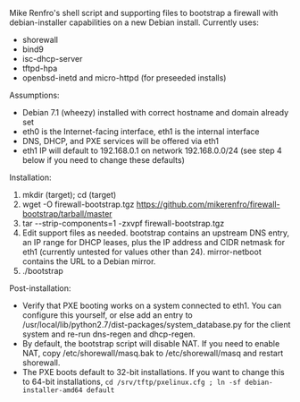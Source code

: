 Mike Renfro's shell script and supporting files to bootstrap a 
firewall with debian-installer capabilities on a new Debian install.
Currently uses:

  * shorewall
  * bind9
  * isc-dhcp-server
  * tftpd-hpa
  * openbsd-inetd and micro-httpd (for preseeded installs)

Assumptions:

  * Debian 7.1 (wheezy) installed with correct hostname and domain already
    set
  * eth0 is the Internet-facing interface, eth1 is the internal interface
  * DNS, DHCP, and PXE services will be offered via eth1
  * eth1 IP will default to 192.168.0.1 on network 192.168.0.0/24 (see step
    4 below if you need to change these defaults)

Installation:

  1. mkdir (target); cd (target)
  2. wget -O firewall-bootstrap.tgz https://github.com/mikerenfro/firewall-bootstrap/tarball/master
  3. tar --strip-components=1 -zxvpf firewall-bootstrap.tgz
  4. Edit support files as needed. bootstrap contains an upstream DNS entry,
     an IP range for DHCP leases, plus the IP address and CIDR netmask for
     eth1 (currently untested for values other than 24). mirror-netboot
     contains the URL to a Debian mirror.
  5. ./bootstrap

Post-installation:

  * Verify that PXE booting works on a system connected to eth1. You
    can configure this yourself, or else add an entry to
    /usr/local/lib/python2.7/dist-packages/system_database.py for the client
    system and re-run dns-regen and dhcp-regen.
  * By default, the bootstrap script will disable NAT. If you need to enable
    NAT, copy /etc/shorewall/masq.bak to /etc/shorewall/masq and restart
    shorewall.
  * The PXE boots default to 32-bit installations. If you want to change this
    to 64-bit installations,
    `cd /srv/tftp/pxelinux.cfg ; ln -sf debian-installer-amd64 default`
